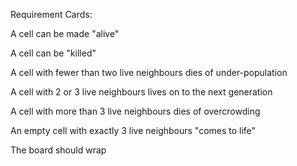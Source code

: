 Requirement Cards:

A cell can be made "alive"

A cell can be "killed"

A cell with fewer than two live neighbours dies of under-population

A cell with 2 or 3 live neighbours lives on to the next generation

A cell with more than 3 live neighbours dies of overcrowding

An empty cell with exactly 3 live neighbours "comes to life"

The board should wrap